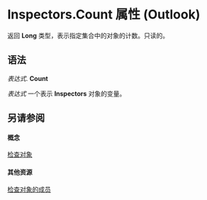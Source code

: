 
# Inspectors.Count 属性 (Outlook)

返回 **Long** 类型，表示指定集合中的对象的计数。只读的。


## 语法

 _表达式_. **Count**

 _表达式_ 一个表示 **Inspectors** 对象的变量。


## 另请参阅


#### 概念


[检查对象](b65475d6-a212-fc96-459d-47390dfe5ee5.md)
#### 其他资源


[检查对象的成员](897aab77-650a-6f0a-7599-5487bec45448.md)